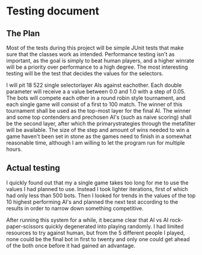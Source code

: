 # Testing document

## The Plan

Most of the tests during this project will be simple JUnit tests that make sure that the classes work as intended. Performance testing isn't as important, as the goal is simply to beat human players, and a higher winrate will be a priority over performance to a high degree. The most interesting testing will be the test that decides the values for the selectors.

I will pit 18 522 single selectorlayer AIs against eachother. Each double parameter will receive a a value between 0.0 and 1.0 with a step of 0.05. The bots will compete each other in a round robin style tournament, and each single game will consist of a first to 100 match. The winner of this tournament shall be used as the top-most layer for the final AI. The winner and some top contenders and prechosen AI's (such as naive scoring) shall be the second layer, after which the primarystrategies through the metafilter will be available. The size of the step and amount of wins needed to win a game haven't been set in stone as the games need to finish in a somewhat reasonable time, although I am willing to let the program run for multiple hours.

## Actual testing

I quickly found out that my a single game takes too long for me to use the values I had planned to use.
Instead I took lighter iterations, first of which had only less than 500 bots. Then I looked for trends in the values of the top 10 highest performing AI's and planned the next test according to the results in order to narrow down something competitive.

After running this system for a while, it became clear that AI vs AI rock-paper-scissors quickly degenerated into playing randomly. I had limited resources to try against human, but from the 5 different people I played, none could be the final bot in first to twenty and only one could get ahead of the both once before it had gained an advantage.